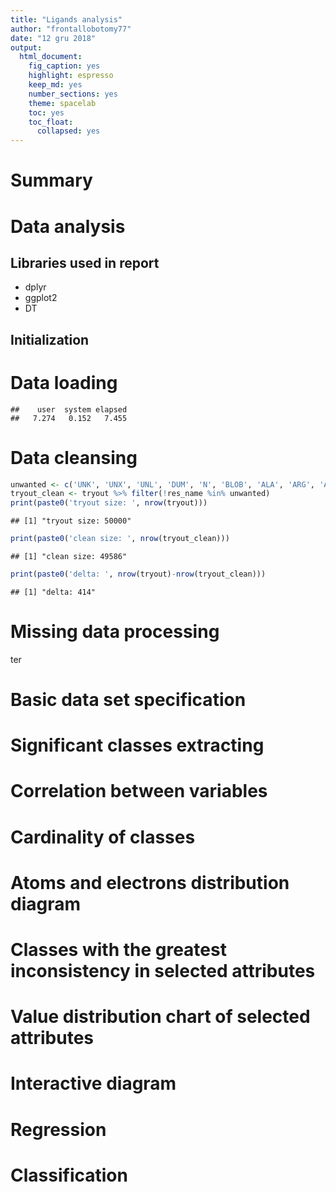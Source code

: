 ```yaml
---
title: "Ligands analysis"
author: "frontallobotomy77"
date: "12 gru 2018"
output: 
  html_document:
    fig_caption: yes
    highlight: espresso
    keep_md: yes
    number_sections: yes
    theme: spacelab
    toc: yes
    toc_float:
      collapsed: yes
---
```




# Summary 

# Data analysis
## Libraries used in report 
 - dplyr
 - ggplot2
 - DT
 

 

## Initialization 



# Data loading


```
##    user  system elapsed 
##   7.274   0.152   7.455
```

# Data cleansing

```r
unwanted <- c('UNK', 'UNX', 'UNL', 'DUM', 'N', 'BLOB', 'ALA', 'ARG', 'ASN', 'ASP', 'CYS', 'GLN', 'GLU', 'GLY', 'HIS', 'ILE', 'LEU', 'LYS', 'MET', 'MSE', 'PHE', 'PRO', 'SEC', 'SER', 'THR', 'TRP', 'TYR', 'VAL', 'DA', 'DG', 'DT', 'DC', 'DU', 'A', 'G', 'T', 'C', 'U', 'HOH', 'H20', 'WAT')
tryout_clean <- tryout %>% filter(!res_name %in% unwanted)  
print(paste0('tryout size: ', nrow(tryout)))
```

```
## [1] "tryout size: 50000"
```

```r
print(paste0('clean size: ', nrow(tryout_clean)))
```

```
## [1] "clean size: 49586"
```

```r
print(paste0('delta: ', nrow(tryout)-nrow(tryout_clean)))
```

```
## [1] "delta: 414"
```

# Missing data processing
ter

# Basic data set specification

# Significant classes extracting

# Correlation between variables

# Cardinality of classes

# Atoms and electrons distribution diagram

# Classes with the greatest inconsistency in selected attributes

# Value distribution chart of selected attributes

# Interactive diagram

# Regression

# Classification
